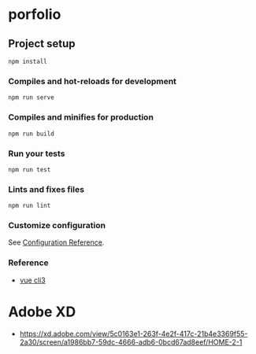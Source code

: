 # porfolio

## Project setup
```
npm install
```

### Compiles and hot-reloads for development
```
npm run serve
```

### Compiles and minifies for production
```
npm run build
```

### Run your tests
```
npm run test
```

### Lints and fixes files
```
npm run lint
```

### Customize configuration
See [Configuration Reference](https://cli.vuejs.org/config/).


### Reference
- [vue cli3](http://vuejs.kr/vue/vue-cli/2018/01/27/vue-cli-3/)



# Adobe XD
- https://xd.adobe.com/view/5c0163e1-263f-4e2f-417c-21b4e3369f55-2a30/screen/a1986bb7-59dc-4666-adb6-0bcd67ad8eef/HOME-2-1

